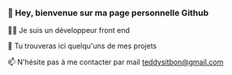 ###  👋 Hey, bienvenue sur ma page personnelle Github

🧑‍💻 Je suis un développeur front end

🌱 Tu trouveras ici quelqu'uns de mes projets

📫 N'hésite pas à me contacter par mail teddysitbon@gmail.com
